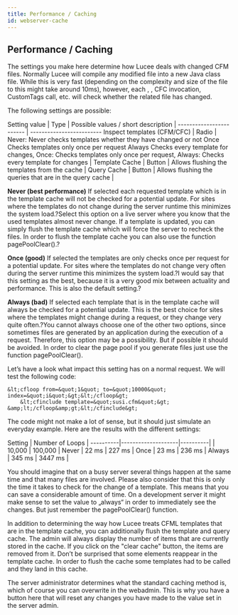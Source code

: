```yaml
---
title: Performance / Caching
id: webserver-cache
---
```


## Performance / Caching ##

The settings you make here determine how Lucee deals with changed CFM files. Normally Lucee will compile any modified file into a new Java class file. While this is very fast (depending on the complexity and size of the file to this might take around 10ms), however, each <cfinclude></cfinclude>, <cfmodule></cfmodule>, CFC invocation, CustomTags call, etc. will check whether the related file has changed.

The following settings are possible:

Setting value      |    Type  | Possible values / short description |
------------------------   | -------------------------
Inspect templates (CFM/CFC) |  Radio |  Never: Never checks templates whether they have changed or not Once Checks templates only once per request Always Checks every template for changes, Once: Checks templates only once per request, Always: Checks every template for changes |
Template Cache |  Button  | Allows flushing the templates from the cache |
Query Cache    |  Button  | Allows flushing the queries that are in the query cache |


**Never (best performance)** If selected each requested template which is in the template cache will not be checked for a potential update. For sites where the templates do not change during the server runtime this minimizes the system load.?Select this option on a live server where you know that the used templates almost never change. If a template is updated, you can simply flush the template cache which will force the server to recheck the files. In order to flush the template cache you can also use the function pagePoolClear().?

**Once (good)**  If selected the templates are only checks once per request for a potential update. For sites where the templates do not change very often during the server runtime this minimizes the system load.?I would say that this setting as the best, because it is a very good mix between actuality and performance. This is also the default setting.?


**Always (bad)** If selected each template that is in the template cache will always be checked for a potential update. This is the best choice for sites where the templates might change during a request, or they change very quite often.?You cannot always choose one of the other two options, since sometimes files are generated by an application during the execution of a request. Therefore, this option may be a possibility. But if possible it should be avoided. In order to clear the page pool if you generate files just use the function pagePoolClear().

Let’s have a look what impact this setting has on a normal request. We will test the following code: 

```lucee
&lt;cfloop from=&quot;1&quot; to=&quot;10000&quot; index=&quot;i&quot;&gt;&lt;/cfloop&gt;
	&lt;cfinclude template=&quot;susi.cfm&quot;&gt;
&amp;lt;/cfloop&amp;gt;&lt;/cfinclude&gt;
```

The code might not make a lot of sense, but it should just simulate an everyday example. Here are the results with the different settings:

Setting   |   Number of Loops     |
----------|--------------------|----------|
          |  10,000            | 100,000 |
Never     |  22 ms             | 227 ms  |
Once      |  23 ms             | 236 ms  |
Always    |  345 ms            | 3447 ms |


You should imagine that on a busy server several things happen at the same time and that many files are involved. Please also consider that this is only the time it takes to check for the change of a template. This means that you can save a considerable amount of time. On a development server it might make sense to set the value to „always“ in order to immediately see the changes. But just remember the pagePoolClear() function.


In addition to determining the way how Lucee treats CFML templates that are in the template cache, you can additionally flush the template and query cache. The admin will always display the number of items that are currently stored in the cache. If you click on the "clear cache" button, the items are removed from it. Don’t be surprised that some elements reappear in the template cache. In order to flush the cache some templates had to be called and they land in this cache.

The server administrator determines what the standard caching method is, which of course you can overwrite in the webadmin. This is why you have a button here that will reset any changes you have made to the value set in the server admin.
